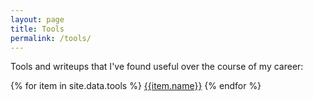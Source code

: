 ```yaml
---
layout: page
title: Tools
permalink: /tools/
---
```


Tools and writeups that I've found useful over the course of my career:

{% for item in site.data.tools %}
	<a href="{{item.link}}" target=_blank>{{item.name}}</a>
{% endfor %}
